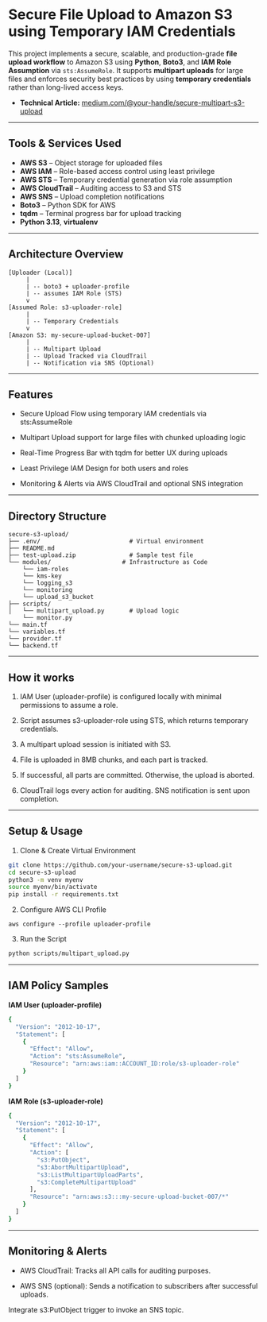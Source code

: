# Secure File Upload to Amazon S3 using Temporary IAM Credentials

This project implements a secure, scalable, and production-grade **file upload workflow** to Amazon S3 using **Python**, **Boto3**, and **IAM Role Assumption** via `sts:AssumeRole`. It supports **multipart uploads** for large files and enforces security best practices by using **temporary credentials** rather than long-lived access keys.

- **Technical Article:** [medium.com/@your-handle/secure-multipart-s3-upload](https://medium.com/@your-handle/secure-multipart-s3-upload)

---

##  Tools & Services Used

- **AWS S3** – Object storage for uploaded files  
- **AWS IAM** – Role-based access control using least privilege  
- **AWS STS** – Temporary credential generation via role assumption  
- **AWS CloudTrail** – Auditing access to S3 and STS  
- **AWS SNS** – Upload completion notifications  
- **Boto3** – Python SDK for AWS  
- **tqdm** – Terminal progress bar for upload tracking  
- **Python 3.13**, **virtualenv**

---

##  Architecture Overview

```plaintext
[Uploader (Local)]
     |
     | -- boto3 + uploader-profile
     | -- assumes IAM Role (STS)
     v
[Assumed Role: s3-uploader-role]
     |
     | -- Temporary Credentials
     v
[Amazon S3: my-secure-upload-bucket-007]
     |
     | -- Multipart Upload
     | -- Upload Tracked via CloudTrail
     | -- Notification via SNS (Optional)
```

---

## Features

- Secure Upload Flow using temporary IAM credentials via sts:AssumeRole

- Multipart Upload support for large files with chunked uploading logic

- Real-Time Progress Bar with tqdm for better UX during uploads

- Least Privilege IAM Design for both users and roles

- Monitoring & Alerts via AWS CloudTrail and optional SNS integration

---

## Directory Structure

```plaintext
secure-s3-upload/
├── .env/                         # Virtual environment
├── README.md
├── test-upload.zip               # Sample test file
└── modules/                    # Infrastructure as Code 
    └── iam-roles
    └── kms-key
    └── logging_s3
    └── monitoring
    └── upload_s3_bucket   
├── scripts/
│   └── multipart_upload.py       # Upload logic
    └── monitor.py        
└── main.tf
└── variables.tf
└── provider.tf
└── backend.tf
```

---

##  How it works

1. IAM User (uploader-profile) is configured locally with minimal permissions to assume a role.

2. Script assumes s3-uploader-role using STS, which returns temporary credentials.

3. A multipart upload session is initiated with S3.

4. File is uploaded in 8MB chunks, and each part is tracked.

5. If successful, all parts are committed. Otherwise, the upload is aborted.

6. CloudTrail logs every action for auditing. SNS notification is sent upon completion.

---

## Setup & Usage

1.  Clone & Create Virtual Environment

```bash
git clone https://github.com/your-username/secure-s3-upload.git
cd secure-s3-upload
python3 -m venv myenv
source myenv/bin/activate
pip install -r requirements.txt
```

2. Configure AWS CLI Profile
```
aws configure --profile uploader-profile
```

3. Run the Script
```bash
python scripts/multipart_upload.py
```

---

## IAM Policy Samples

**IAM User (uploader-profile)**
```bash
{
  "Version": "2012-10-17",
  "Statement": [
    {
      "Effect": "Allow",
      "Action": "sts:AssumeRole",
      "Resource": "arn:aws:iam::ACCOUNT_ID:role/s3-uploader-role"
    }
  ]
}
```

**IAM Role (s3-uploader-role)**
```bash
{
  "Version": "2012-10-17",
  "Statement": [
    {
      "Effect": "Allow",
      "Action": [
        "s3:PutObject",
        "s3:AbortMultipartUpload",
        "s3:ListMultipartUploadParts",
        "s3:CompleteMultipartUpload"
      ],
      "Resource": "arn:aws:s3:::my-secure-upload-bucket-007/*"
    }
  ]
}
```

---

## Monitoring & Alerts

- AWS CloudTrail: Tracks all API calls for auditing purposes.

- AWS SNS (optional): Sends a notification to subscribers after successful uploads.

Integrate s3:PutObject trigger to invoke an SNS topic.